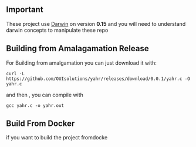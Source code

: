 ## Important
These project use [Darwin](https://github.com/OUIsolutions/Darwin/tree/0.015) on version **0.15** 
and you will need to understand darwin concepts to manipulate these repo 

## Building from Amalagamation Release 
For Building from amalgamation you can just download it with:
```shell
curl -L https://github.com/OUIsolutions/yahr/releases/download/0.0.1/yahr.c -O yahr.c
```
and then , you can compile with 
```shell 
gcc yahr.c -o yahr.out
```

## Build From Docker
if you want to build the project fromdocke